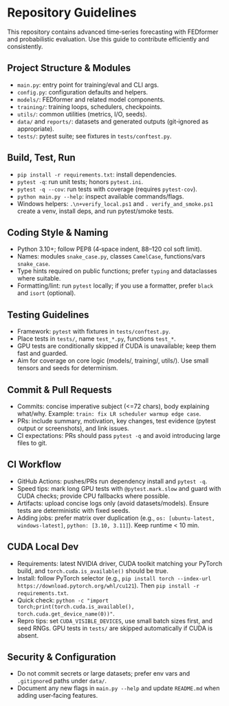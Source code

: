 # Repository Guidelines

This repository contains advanced time‑series forecasting with FEDformer and probabilistic evaluation. Use this guide to contribute efficiently and consistently.

## Project Structure & Modules
- `main.py`: entry point for training/eval and CLI args.
- `config.py`: configuration defaults and helpers.
- `models/`: FEDformer and related model components.
- `training/`: training loops, schedulers, checkpoints.
- `utils/`: common utilities (metrics, I/O, seeds).
- `data/` and `reports/`: datasets and generated outputs (git‑ignored as appropriate).
- `tests/`: pytest suite; see fixtures in `tests/conftest.py`.

## Build, Test, Run
- `pip install -r requirements.txt`: install dependencies.
- `pytest -q`: run unit tests; honors `pytest.ini`.
- `pytest -q --cov`: run tests with coverage (requires `pytest-cov`).
- `python main.py --help`: inspect available commands/flags.
- Windows helpers: `.\n+verify_local.ps1` and `.
verify_and_smoke.ps1` create a venv, install deps, and run pytest/smoke tests.

## Coding Style & Naming
- Python 3.10+; follow PEP8 (4‑space indent, 88–120 col soft limit).
- Names: modules `snake_case.py`, classes `CamelCase`, functions/vars `snake_case`.
- Type hints required on public functions; prefer `typing` and dataclasses where suitable.
- Formatting/lint: run `pytest` locally; if you use a formatter, prefer `black` and `isort` (optional).

## Testing Guidelines
- Framework: `pytest` with fixtures in `tests/conftest.py`.
- Place tests in `tests/`, name `test_*.py`, functions `test_*`.
- GPU tests are conditionally skipped if CUDA is unavailable; keep them fast and guarded.
- Aim for coverage on core logic (models/, training/, utils/). Use small tensors and seeds for determinism.

## Commit & Pull Requests
- Commits: concise imperative subject (<=72 chars), body explaining what/why. Example: `train: fix LR scheduler warmup edge case`.
- PRs: include summary, motivation, key changes, test evidence (pytest output or screenshots), and link issues.
- CI expectations: PRs should pass `pytest -q` and avoid introducing large files to git.

## CI Workflow
- GitHub Actions: pushes/PRs run dependency install and `pytest -q`.
- Speed tips: mark long GPU tests with `@pytest.mark.slow` and guard with CUDA checks; provide CPU fallbacks where possible.
- Artifacts: upload concise logs only (avoid datasets/models). Ensure tests are deterministic with fixed seeds.
- Adding jobs: prefer matrix over duplication (e.g., `os: [ubuntu-latest, windows-latest]`, `python: [3.10, 3.11]`). Keep runtime < 10 min.

## CUDA Local Dev
- Requirements: latest NVIDIA driver, CUDA toolkit matching your PyTorch build, and `torch.cuda.is_available()` should be true.
- Install: follow PyTorch selector (e.g., `pip install torch --index-url https://download.pytorch.org/whl/cu121`). Then `pip install -r requirements.txt`.
- Quick check: `python -c "import torch;print(torch.cuda.is_available(), torch.cuda.get_device_name(0))"`.
- Repro tips: set `CUDA_VISIBLE_DEVICES`, use small batch sizes first, and seed RNGs. GPU tests in `tests/` are skipped automatically if CUDA is absent.

## Security & Configuration
- Do not commit secrets or large datasets; prefer env vars and `.gitignore`d paths under `data/`.
- Document any new flags in `main.py --help` and update `README.md` when adding user‑facing features.
